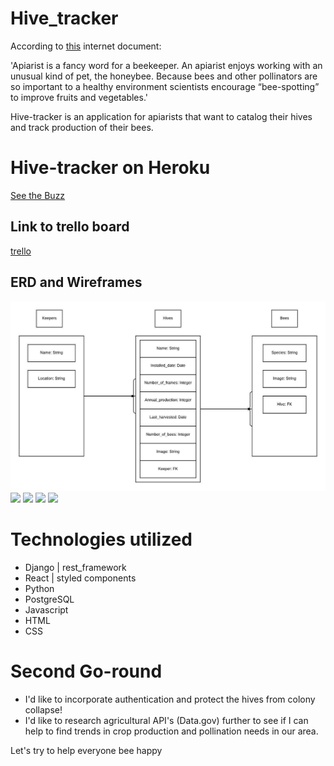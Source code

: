 # Hive_tracker

According to <a href='https://www.vocabulary.com/dictionary/apiarist'>this</a> internet document:

'Apiarist is a fancy word for a beekeeper. An apiarist enjoys working with an unusual kind of pet, the honeybee. Because bees and other pollinators are so important to a healthy environment scientists encourage “bee-spotting” to improve fruits and vegetables.'

Hive-tracker is an application for apiarists that want to catalog their hives and track production of their bees. 

# Hive-tracker on Heroku

<a href='https://hive-tracker.herokuapp.com/'>See the Buzz</a>


## Link to trello board

<a href='https://trello.com/b/CXbt8sEP/hive-tracker'>trello</a>


## ERD and Wireframes  

<img src='client/src/images/Hive-tracker ERD.jpeg' />

<img src='/Users/peterfitzpatrick/Desktop/hive_tracker/client/src/images/Index.png'>

<img src='/Users/peterfitzpatrick/Desktop/hive_tracker/client/src/images/KeeperDetail.png'>

<img src='/Users/peterfitzpatrick/Desktop/hive_tracker/client/src/images/HiveDetail.png'>

<img src='/Users/peterfitzpatrick/Desktop/hive_tracker/client/src/images/BeeDetail.png'>

# Technologies utilized

* Django | rest_framework
* React | styled components
* Python
* PostgreSQL
* Javascript
* HTML
* CSS

# Second Go-round
* I'd like to incorporate authentication and protect the hives from colony collapse!
* I'd like to research agricultural API's (Data.gov) further to see if I can help to find trends in crop production and pollination needs in our area.

Let's try to help everyone bee happy
